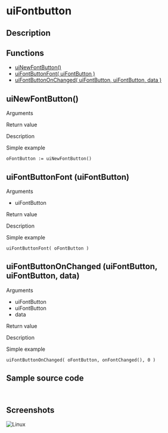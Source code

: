 # **uiFontbutton**

## Description

## Functions
- [uiNewFontButton()](#uinewfontbutton)
- [uiFontButtonFont( uiFontButton )](#uifontbuttonfont-uifontbutton)
- [uiFontButtonOnChanged( uiFontButton, uiFontButton, data )](#uifontbuttononchanged-uifontbutton-uifontbutton-data)

## uiNewFontButton()
Arguments

Return value

Description

Simple example
```
oFontButton := uiNewFontButton()
```
## uiFontButtonFont (uiFontButton)
Arguments
- uiFontButton

Return value

Description

Simple example
```
uiFontButtonFont( oFontButton )
```
## uiFontButtonOnChanged (uiFontButton, uiFontButton, data)
Arguments
- uiFontButton
- uiFontButton
- data

Return value

Description

Simple example
```
uiFontButtonOnChanged( oFontButton, onFontChanged(), 0 )
```
## Sample source code
```


```
## Screenshots
![Linux](../tutorial/uiFontbutton_Linux.png "With family Linux Elementary desktop Pantheon, based on GNOME")
